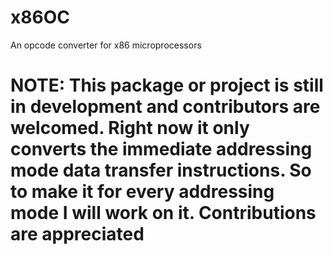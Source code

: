 # x86OC
An opcode converter for x86 microprocessors

# NOTE: This package or project is still in development and contributors are welcomed. Right now it only converts the immediate addressing mode data transfer instructions. So to make it for every addressing mode I will work on it. Contributions are appreciated